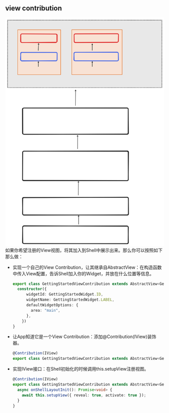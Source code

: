 ## view contribution

![img](./assets//view-contribution.svg)
如果你希望注册的View视图，将其加入到Shell中展示出来。那么你可以按照如下那么做：
- 实现一个自己的View Contribution，让其继承自AbstractView：在构造函数中传入View配置，告诉Shell加入你的Widget，并放在什么位置等信息。
  
  ```ts
  export class GettingStartedViewContribution extends AbstractView<GettingStartedWidget> {
    constructor({
        widgetId: GettingStartedWidget.ID,
        widgetName: GettingStartedWidget.LABEL,
        defaultWidgetOptions: {
          area: "main",
        },
      })
  }
  ```
  
- 让App知道它是一个View Contribution：添加@Contribution(IView)装饰器。
  
  ```ts
  @Contribution(IView)
  export class GettingStartedViewContribution extends AbstractView<GettingStartedWidget> {}
  ```
  
- 实现IView接口：在Shell初始化的时候调用this.setupView注册视图。

  ```ts
  @Contribution(IView)
  export class GettingStartedViewContribution extends AbstractView<GettingStartedWidget> implements IView {
    async onShellLayoutInit(): Promise<void> {
      await this.setupView({ reveal: true, activate: true });
    }
  }
  ```